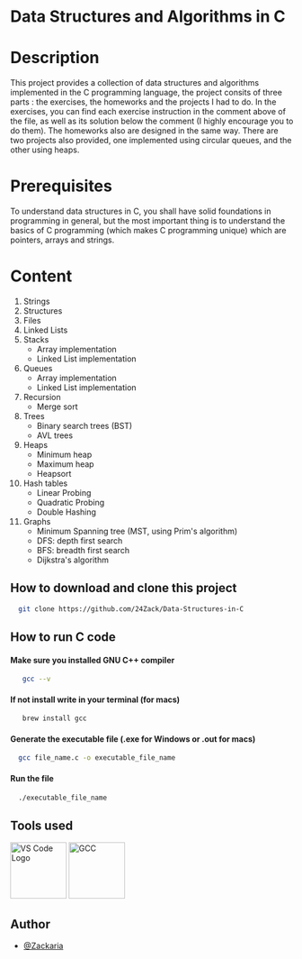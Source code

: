 
# Data Structures and Algorithms in C

# Description

This project provides a collection of data structures and algorithms implemented in the C programming language, the project consits of three parts : the exercises, the homeworks and the projects I had to do. In the exercises, you can find each exercise instruction in the comment above of the file, as well as its solution below the comment (I highly encourage you to do them). The homeworks also are designed in the same way. There are two projects also provided, one implemented using circular queues, and the other using heaps.

# Prerequisites
To understand data structures in C, you shall have solid foundations in programming in general, but the most important thing is to understand the basics of C programming (which makes C programming unique) which are pointers, arrays and strings.

# Content
1. Strings
2. Structures
3. Files
4. Linked Lists
5. Stacks
    - Array implementation
    - Linked List implementation
6. Queues
    - Array implementation
    - Linked List implementation
7. Recursion
    - Merge sort
8. Trees 
    - Binary search trees (BST)
    - AVL trees
9. Heaps
    -  Minimum heap
    -  Maximum heap
    -  Heapsort
10. Hash tables
    - Linear Probing
    - Quadratic Probing
    - Double Hashing
11. Graphs
    - Minimum Spanning tree (MST, using Prim's algorithm)
    - DFS: depth first search
    - BFS: breadth first search
    - Dijkstra's algorithm 

## How to download and clone this project
```bash
  git clone https://github.com/24Zack/Data-Structures-in-C

```
## How to run C code

#### Make sure you installed GNU C++ compiler

```bash
   gcc --v
```
#### If not install write in your terminal (for macs)

```bash
   brew install gcc
```
#### Generate the executable file (.exe for Windows or .out for macs)

```bash
  gcc file_name.c -o executable_file_name
```

#### Run the file

```bash
  ./executable_file_name
```
## Tools used

<img src="https://code.visualstudio.com/assets/images/code-stable.png" alt="VS Code Logo" width="100"/>
<img src="https://upload.wikimedia.org/wikipedia/commons/a/af/GNU_Compiler_Collection_logo.svg" alt="GCC" width="100"/>

## Author

- [@Zackaria](https://github.com/24Zack)
